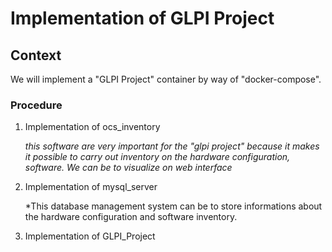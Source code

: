 # Implementation of GLPI Project
## Context
We will implement a "GLPI Project" container by way of "docker-compose".

### Procedure
1. Implementation of ocs_inventory

   *this software are very important for the "glpi project" because it makes it possible to carry out inventory on the hardware configuration, software. We can be to visualize on web interface* 
   
3. Implementation of mysql_server
  
    *This database management system can be to store informations about the hardware configuration and software inventory.
    
5. Implementation of GLPI_Project
